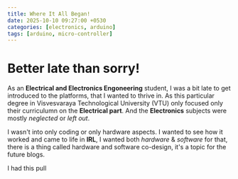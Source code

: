 ```yaml
---
title: Where It All Began!
date: 2025-10-10 09:27:00 +0530
categories: [electronics, arduino]
tags: [arduino, micro-controller]
---
```


# Better late than sorry!

As an **Electrical and Electronics Engoneering** student, I was a bit  late to get introduced to the platforms, that I wanted to thrive in. As this particular degree in Visvesvaraya Technological University (VTU) only focused only their curriculumn on the **Electrical part**. And the **Electronics** subjects were mostly *neglected* or *left out*.

I wasn't into only coding or only hardware aspects. I wanted to see how it worked and came to life in **IRL**, I wanted both *hardware* & *software* for that, there is a thing called hardware and software co-design, it's a topic for the future blogs.

I had this pull 